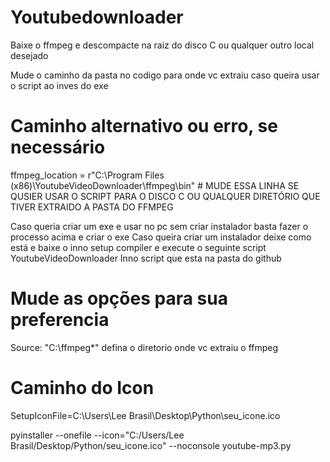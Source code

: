 # Youtubedownloader
 
Baixe o ffmpeg e descompacte na raiz do disco C ou qualquer outro local desejado

Mude o caminho da pasta no codigo para onde vc extraiu caso queira usar o script ao inves do exe           
# Caminho alternativo ou erro, se necessário
ffmpeg_location = r"C:\Program Files (x86)\YoutubeVideoDownloader\ffmpeg\bin" # MUDE ESSA LINHA SE QUSIER USAR O SCRIPT PARA O DISCO C OU QUALQUER DIRETÓRIO QUE TIVER EXTRAIDO A PASTA DO FFMPEG

Caso queria criar um exe e usar no pc sem criar instalador basta fazer o processo acima e criar o exe 
Caso queira criar um instalador deixe como está e baixe o inno setup compiler e execute o seguinte script YoutubeVideoDownloader Inno script que esta na pasta do github

# Mude as opções para sua preferencia 
Source: "C:\ffmpeg\*" defina o diretorio onde vc extraiu o ffmpeg
# Caminho do Icon
SetupIconFile=C:\Users\Lee Brasil\Desktop\Python\seu_icone.ico   

 pyinstaller --onefile --icon="C:/Users/Lee Brasil/Desktop/Python/seu_icone.ico" --noconsole youtube-mp3.py